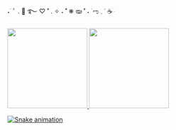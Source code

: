  ˖ ࣪  ﾟ .  :swan:  ࿐  ♡  ˚ . ✧ ˖ ࣪˚ ❋  യ ˚ ˖ ࣪  ಌ  𓈒 ˙ :coffee:  ּ 

<div>
<a href="https://github.com/sayuts">
<img height="180em" src="https://github-readme-stats.vercel.app/api/top-langs/?username=sayuts&layout=compact&langs_count=7&theme=algolia"/>
<img height="180em" src="https://github-readme-stats.vercel.app/api?username=sayuts&show_icons=true&theme=algolia&include_all_commits=true&count_private=false"/>
</div>

![Snake animation](https://github.com/sayuts/sayuts/blob/output/github-contribution-grid-snake.svg)
